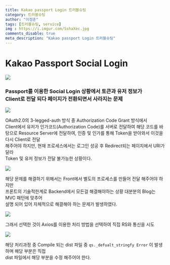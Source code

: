 ```yaml
---
title: Kakao passport Login 트러블슈팅
category: 트러블슈팅
author: "이정훈"
tags: [트러블슈팅, service]
img : https://i.imgur.com/SshaXec.jpg
comments_disable: true
meta_description: "Kakao passport Login 트러블슈팅"
---
```


# Kakao Passport Social Login

![](https://i.imgur.com/LRMY2ys.gif)

### Passport를 이용한  Social Login 상황에서 토큰과 유저 정보가 <br>Client로 전달 되다 페이지가 전환되면서 사라지는 문제


![](https://i.imgur.com/bdhds3p.gif)

OAuth2.0의 3-legged-auth 방식 중 Authorization Code Grant 방식에서  
Client에서 유저가 인가코드(Authorization Code)를 서버로 전달하여 해당 코드를 바탕으로
Resource Server에 전달하여, 인증 및 인가를 통해 Token을 받아와서 이것을 다시 Client로 전달  
해주어야 하지만, 현재 프로세스에서는 로그인 성공 후 Redirect되는 페이지에서 URI가 달라  
Token 및 유저 정보가 전달 불가능한 상황이다.


![](https://i.imgur.com/3GZiS5e.jpg)


해당 문제를 해결하기 위해서는 Front에서 별도의 프로세스를 만들어 전달 해주어야 하지만  
프론트의 기술적한계로 Backend에서 모든걸 해결해야하는 상황 대분분의 Blog는 MVC 패턴에 맞추어  
설명 되어 있어 자체적으로 해결해야 하는 문제가 발생하였다.


![](https://i.imgur.com/SshaXec.jpg)

그래서 선택한 것이 Axios를 이용한 처리 방법을 선택하여 직접 RS와 통신을 시도

![](https://i.imgur.com/gMYSQgz.gif)

해당 처리과정 중 Compile 되는 dist 파일 중 `qs._defualt_stringfy Error` 이 발생하며 해당 부분은 직접  
dist 파일에서 해당 부분을 수정 해주어야 한다.
